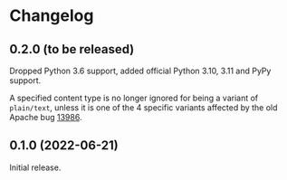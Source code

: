 # Changelog

## 0.2.0 (to be released)

Dropped Python 3.6 support, added official Python 3.10, 3.11 and PyPy support.

A specified content type is no longer ignored for being a variant of
`plain/text`, unless it is one of the 4 specific variants affected by the old
Apache bug [13986](https://bz.apache.org/bugzilla/show_bug.cgi?id=13986).

## 0.1.0 (2022-06-21)

Initial release.
